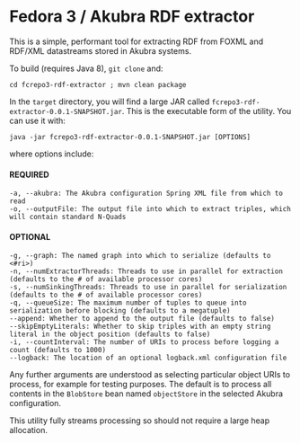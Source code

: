 # Fedora 3 / Akubra RDF extractor

This is a simple, performant tool for extracting RDF from FOXML and RDF/XML datastreams stored in Akubra systems.

To build (requires Java 8), `git clone` and:
```
cd fcrepo3-rdf-extractor ; mvn clean package
```
In the `target` directory, you will find a large JAR called `fcrepo3-rdf-extractor-0.0.1-SNAPSHOT.jar`. This is the executable form of the utility. You can use it with:
```
java -jar fcrepo3-rdf-extractor-0.0.1-SNAPSHOT.jar [OPTIONS]
```
where options include:
#### REQUIRED
```
-a, --akubra: The Akubra configuration Spring XML file from which to read
-o, --outputFile: The output file into which to extract triples, which will contain standard N-Quads
```
#### OPTIONAL
```
-g, --graph: The named graph into which to serialize (defaults to <#ri>)
-n, --numExtractorThreads: Threads to use in parallel for extraction (defaults to the # of available processor cores)
-s, --numSinkingThreads: Threads to use in parallel for serialization (defaults to the # of available processor cores)
-q, --queueSize: The maximum number of tuples to queue into serialization before blocking (defaults to a megatuple)
--append: Whether to append to the output file (defaults to false)
--skipEmptyLiterals: Whether to skip triples with an empty string literal in the object position (defaults to false)
-i, --countInterval: The number of URIs to process before logging a count (defaults to 1000)
--logback: The location of an optional logback.xml configuration file
```
Any further arguments are understood as selecting particular object URIs to process, for example for testing purposes. The default is to process all contents in the `BlobStore` bean named `objectStore` in the selected Akubra configuration.

This utility fully streams processing so should not require a large heap allocation. 

